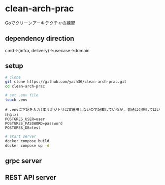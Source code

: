 # clean-arch-prac
Goでクリーンアーキテクチャの練習

## dependency direction
cmd->(infra, delivery)->usecase->domain

## setup
```bash
# clone
git clone https://github.com/yach36/clean-arch-prac.git
cd clean-arch-prac
```
```bash
# set .env file
touch .env
```
```.env
# .envに下記を入力(本リポジトリは実運用しないので記載しているが, 普通は公開してはいけない)
POSTGRES_USER=user
POSTGRES_PASSWORD=password
POSTGRES_DB=test
```
```bash
# start server
docker compose build
docker compose up -d
```

## grpc server

## REST API server
